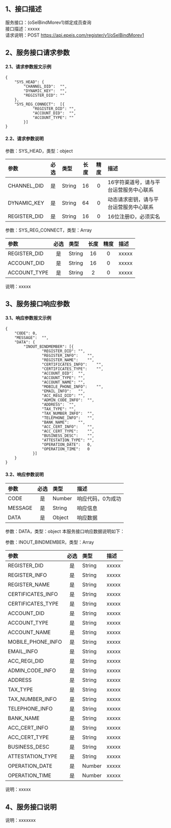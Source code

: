 ## 1、接口描述  
服务接口：(oSelBindMorev1)绑定成员查询  
接口描述：xxxxx  
请求说明：POST https://api.epeis.com/register/v1/oSelBindMorev1  
  
## 2、服务接口请求参数  
#### 2.1、请求参数报文示例  
~~~  
{
	"SYS_HEAD":	{
		"CHANNEL_DID":	"",
		"DYNAMIC_KEY":	"",
		"REGISTER_DID":	""
	},
	"SYS_REG_CONNECT":	[{
			"REGISTER_DID":	"",
			"ACCOUNT_DID":	"",
			"ACCOUNT_TYPE":	""
		}]
}  
~~~  
#### 2.2、请求参数说明  
参数：SYS_HEAD，类型：object  
  
| 参数 | 必选 | 类型 | 长度 | 精度 | 描述 |  
| :----------------- | :----: | :-------- | :----: | :----: | :---------------- |  
| CHANNEL_DID | 是 | String | 16 | 0 | 16字符渠道号，请与平台运营服务中心联系 |  
| DYNAMIC_KEY | 是 | String | 64 | 0 | 动态请求密钥，请与平台运营服务中心联系 |  
| REGISTER_DID      |  是  | String   | 16 | 0 | 16位注册ID，必须实名 |  
  
参数：SYS_REG_CONNECT，类型：Array  
  
| 参数              | 必选 | 类型     | 长度 | 精度 | 描述             |  
| :----------------- | :----: | :-------- | :----: | :----: | :---------------- |  
| REGISTER_DID |  是  | String   | 16 | 0 | xxxxx |  
| ACCOUNT_DID |  是  | String   | 16 | 0 | xxxxx |  
| ACCOUNT_TYPE |  是  | String   | 2 | 0 | xxxxx |  
  
说明：xxxxx  
  
## 3、服务接口响应参数  
#### 3.1、响应参数报文示例  
~~~  
{
	"CODE":	0,
	"MESSAGE":	"",
	"DATA":	{
		"INOUT_BINDMEMBER":	[{
				"REGISTER_DID":	"",
				"REGISTER_INFO":	"",
				"REGISTER_NAME":	"",
				"CERTIFICATES_INFO":	"",
				"CERTIFICATES_TYPE":	"",
				"ACCOUNT_DID":	"",
				"ACCOUNT_TYPE":	"",
				"ACCOUNT_NAME":	"",
				"MOBILE_PHONE_INFO":	"",
				"EMAIL_INFO":	"",
				"ACC_REGI_DID":	"",
				"ADMIN_CODE_INFO":	"",
				"ADDRESS":	"",
				"TAX_TYPE":	"",
				"TAX_NUMBER_INFO":	"",
				"TELEPHONE_INFO":	"",
				"BANK_NAME":	"",
				"ACC_CERT_INFO":	"",
				"ACC_CERT_TYPE":	"",
				"BUSINESS_DESC":	"",
				"ATTESTATION_TYPE":	"",
				"OPERATION_DATE":	0,
				"OPERATION_TIME":	0
			}]
	}
}  
~~~  
#### 3.2、响应参数说明  
  
| 参数              | 必选 | 类型     | 描述             |  
| :----------------- | :----: | :-------- | :---------------- |  
| CODE | 是 | Number | 响应代码，0为成功 |  
| MESSAGE | 是 | String | 响应信息 |  
| DATA | 是 | Object | 响应数据 |  
  
参数：DATA，类型：object 本服务接口响应数据说明如下：  
  
参数：INOUT_BINDMEMBER，类型：Array  
  

| 参数              | 必选 | 类型     | 描述             |  
| :----------------- | :----: | :-------- | :---------------- |  
| REGISTER_DID |  是  | String   | xxxxx |  
| REGISTER_INFO |  是  | String   | xxxxx |  
| REGISTER_NAME |  是  | String   | xxxxx |  
| CERTIFICATES_INFO |  是  | String   | xxxxx |  
| CERTIFICATES_TYPE |  是  | String   | xxxxx |  
| ACCOUNT_DID |  是  | String   | xxxxx |  
| ACCOUNT_TYPE |  是  | String   | xxxxx |  
| ACCOUNT_NAME |  是  | String   | xxxxx |  
| MOBILE_PHONE_INFO |  是  | String   | xxxxx |  
| EMAIL_INFO |  是  | String   | xxxxx |  
| ACC_REGI_DID |  是  | String   | xxxxx |  
| ADMIN_CODE_INFO |  是  | String   | xxxxx |  
| ADDRESS |  是  | String   | xxxxx |  
| TAX_TYPE |  是  | String   | xxxxx |  
| TAX_NUMBER_INFO |  是  | String   | xxxxx |  
| TELEPHONE_INFO |  是  | String   | xxxxx |  
| BANK_NAME |  是  | String   | xxxxx |  
| ACC_CERT_INFO |  是  | String   | xxxxx |  
| ACC_CERT_TYPE |  是  | String   | xxxxx |  
| BUSINESS_DESC |  是  | String   | xxxxx |  
| ATTESTATION_TYPE |  是  | String   | xxxxx |  
| OPERATION_DATE |  是  | Number   | xxxxx |  
| OPERATION_TIME |  是  | Number   | xxxxx |  
  
说明：xxxxx  
## 4、服务接口说明  
说明：xxxxxxx  
